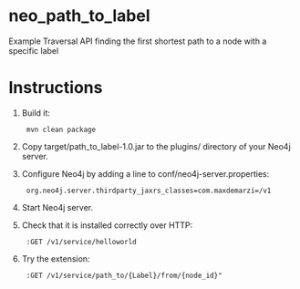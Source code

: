 # neo_path_to_label
Example Traversal API finding the first shortest path to a node with a specific label

# Instructions

1. Build it:

        mvn clean package

2. Copy target/path_to_label-1.0.jar to the plugins/ directory of your Neo4j server.


3. Configure Neo4j by adding a line to conf/neo4j-server.properties:

        org.neo4j.server.thirdparty_jaxrs_classes=com.maxdemarzi=/v1

        
4. Start Neo4j server.

5. Check that it is installed correctly over HTTP:

        :GET /v1/service/helloworld
        
6. Try the extension:
        
        :GET /v1/service/path_to/{Label}/from/{node_id}"
        
